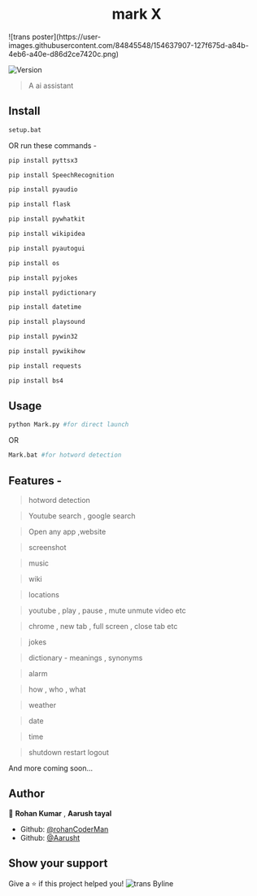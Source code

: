 <h1 align="center">mark X</h1>
![trans poster](https://user-images.githubusercontent.com/84845548/154637907-127f675d-a84b-4eb6-a40e-d86d2ce7420c.png)

<p>
  <img alt="Version" src="https://img.shields.io/badge/version-0.1.5-blue.svg?cacheSeconds=2592000" />
</p>

> A ai assistant
## Install
```sh
setup.bat
```

OR run these commands -
```sh 
pip install pyttsx3

pip install SpeechRecognition

pip install pyaudio

pip install flask

pip install pywhatkit

pip install wikipidea

pip install pyautogui

pip install os

pip install pyjokes

pip install pydictionary

pip install datetime

pip install playsound

pip install pywin32

pip install pywikihow

pip install requests

pip install bs4
```
## Usage

```sh
python Mark.py #for direct launch
```
OR
```sh
Mark.bat #for hotword detection
```
## Features - 
> hotword detection

>Youtube search , google search

>Open any app ,website

>screenshot

>music

>wiki

>locations

>youtube , play , pause , mute unmute video etc

>chrome , new tab , full screen , close tab etc 

>jokes

>dictionary - meanings , synonyms

>alarm

>how , who , what
 
>weather

>date

>time

>shutdown restart logout

And more coming soon...
## Author

👤 **Rohan Kumar** , **Aarush tayal**
* Github: [@rohanCoderMan](https://github.com/rohanCoderMan)
* Github: [@Aarusht](https://github.com/Aarusht)
## Show your support

Give a ⭐️ if this project helped you!
![trans Byline](https://user-images.githubusercontent.com/84845548/154637950-3b2060ae-d022-404d-a7f5-eb1b2a027220.png)
